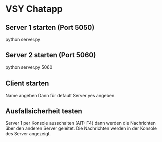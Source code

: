 # VSY Chatapp

## Server 1 starten (Port 5050)
python server.py 

## Server 2 starten (Port 5060)
python server.py 5060

## Client starten
Name angeben
Dann für default Server yes angeben.

## Ausfallsicherheit testen
Server 1 per Konsole ausschalten (AlT+F4) dann werden die Nachrichten über den
anderen Server geleitet. Die Nachrichten werden in der Konsole des Server
angezeigt.
